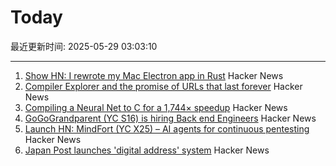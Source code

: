 # Today

最近更新时间: 2025-05-29 03:03:10

--- 
1. [Show HN: I rewrote my Mac Electron app in Rust](https://desktopdocs.com/?v=2025) Hacker News
2. [Compiler Explorer and the promise of URLs that last forever](https://xania.org/202505/compiler-explorer-urls-forever) Hacker News
3. [Compiling a Neural Net to C for a 1,744× speedup](https://slightknack.dev/blog/difflogic/) Hacker News
4. [GoGoGrandparent (YC S16) is hiring Back end Engineers](https://news.ycombinator.com/item?id=44118127) Hacker News
5. [Launch HN: MindFort (YC X25) – AI agents for continuous pentesting](https://news.ycombinator.com/item?id=44117465) Hacker News
6. [Japan Post launches 'digital address' system](https://www.japantimes.co.jp/business/2025/05/27/companies/japan-post-digital-address/) Hacker News
